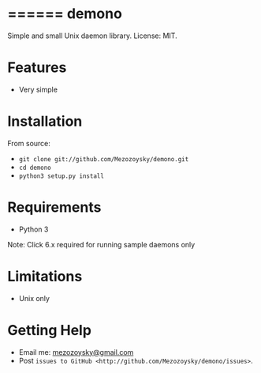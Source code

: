 ======
demono
======

Simple and small Unix daemon library.
License: MIT.


Features
========

* Very simple

Installation
============

From source:

* ``git clone git://github.com/Mezozoysky/demono.git``
* ``cd demono``
* ``python3 setup.py install``

Requirements
============

* Python 3

Note: Click 6.x required for running sample daemons only

Limitations
===========

* Unix only

Getting Help
============
    
* Email me: <mezozoysky@gmail.com>
* Post `issues to GitHub <http://github.com/Mezozoysky/demono/issues>`.

